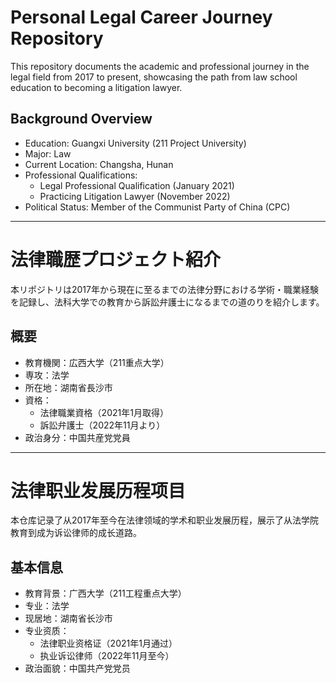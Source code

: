 # Personal Legal Career Journey Repository

This repository documents the academic and professional journey in the legal field from 2017 to present, showcasing the path from law school education to becoming a litigation lawyer.

## Background Overview
- Education: Guangxi University (211 Project University)
- Major: Law
- Current Location: Changsha, Hunan
- Professional Qualifications: 
  - Legal Professional Qualification (January 2021)
  - Practicing Litigation Lawyer (November 2022)
- Political Status: Member of the Communist Party of China (CPC)

---

# 法律職歴プロジェクト紹介

本リポジトリは2017年から現在に至るまでの法律分野における学術・職業経験を記録し、法科大学での教育から訴訟弁護士になるまでの道のりを紹介します。

## 概要
- 教育機関：広西大学（211重点大学）
- 専攻：法学
- 所在地：湖南省長沙市
- 資格：
  - 法律職業資格（2021年1月取得）
  - 訴訟弁護士（2022年11月より）
- 政治身分：中国共産党党員

---

# 法律职业发展历程项目

本仓库记录了从2017年至今在法律领域的学术和职业发展历程，展示了从法学院教育到成为诉讼律师的成长道路。

## 基本信息
- 教育背景：广西大学（211工程重点大学）
- 专业：法学
- 现居地：湖南省长沙市
- 专业资质：
  - 法律职业资格证（2021年1月通过）
  - 执业诉讼律师（2022年11月至今）
- 政治面貌：中国共产党党员
